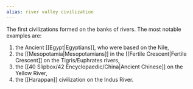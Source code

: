 ```yaml
---
alias: river valley civilization
---
```


The first civilizations formed on the banks of rivers. The most notable examples are:

1. the Ancient [[Egypt|Egyptians]], who were based on the Nile, 
2. the [[Mesopotamia|Mesopotamians]] in the [[Fertile Crescent|Fertile Crescent]] on the Tigris/Euphrates rivers, 
3. the [[40 Slipbox/42 Encyclopaedic/China|Ancient Chinese]] on the Yellow River,
4. the [[Harappan]] civilization on the Indus River.